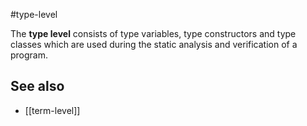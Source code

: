 #type-level

The **type level** consists of type variables, type constructors and type classes which are used during the static analysis and verification of a program.

## See also
- [[term-level]]

